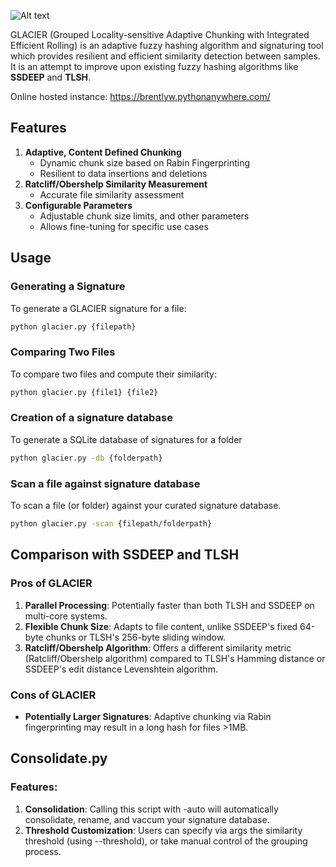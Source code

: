 ![Alt text](https://i.ibb.co/gVSWXMZ/phonto.jpg)

GLACIER (Grouped Locality-sensitive Adaptive Chunking with Integrated Efficient Rolling) is an adaptive fuzzy hashing algorithm and signaturing tool which provides resilient and efficient similarity detection between samples. It is an attempt to improve upon existing fuzzy hashing algorithms like **SSDEEP** and **TLSH**.

Online hosted instance: https://brentlyw.pythonanywhere.com/ 

## Features

1. **Adaptive, Content Defined Chunking**
   - Dynamic chunk size based on Rabin Fingerprinting
   - Resilient to data insertions and deletions
2. **Ratcliff/Obershelp Similarity Measurement**
   - Accurate file similarity assessment
3. **Configurable Parameters**
    - Adjustable chunk size limits, and other parameters
    - Allows fine-tuning for specific use cases

## Usage

### Generating a Signature

To generate a GLACIER signature for a file:

```bash
python glacier.py {filepath}
```

### Comparing Two Files

To compare two files and compute their similarity:

```bash
python glacier.py {file1} {file2}
```

### Creation of a signature database

To generate a SQLite database of signatures for a folder

```bash
python glacier.py -db {folderpath}
```

### Scan a file against signature database

To scan a file (or folder) against your curated signature database.

```bash
python glacier.py -scan {filepath/folderpath}
```
## Comparison with SSDEEP and TLSH

### Pros of GLACIER

1. **Parallel Processing**: Potentially faster than both TLSH and SSDEEP on multi-core systems.
2. **Flexible Chunk Size**: Adapts to file content, unlike SSDEEP's fixed 64-byte chunks or TLSH's 256-byte sliding window.
3. **Ratcliff/Obershelp Algorithm**: Offers a different similarity metric (Ratcliff/Obershelp algorithm) compared to TLSH's Hamming distance or SSDEEP's edit distance Levenshtein algorithm.

### Cons of GLACIER

- **Potentially Larger Signatures**: Adaptive chunking via Rabin fingerprinting may result in a long hash for files >1MB.


## Consolidate.py

### Features:
1. **Consolidation**: Calling this script with -auto will automatically consolidate, rename, and vaccum your signature database.
3. **Threshold Customization**: Users can specify via args the similarity threshold (using --threshold), or take manual control of the grouping process.
